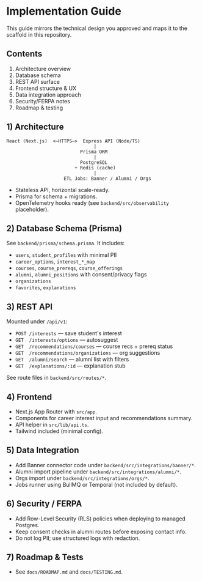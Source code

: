 
# Implementation Guide

This guide mirrors the technical design you approved and maps it to the scaffold in this repository.

## Contents
1. Architecture overview
2. Database schema
3. REST API surface
4. Frontend structure & UX
5. Data integration approach
6. Security/FERPA notes
7. Roadmap & testing

## 1) Architecture

```
React (Next.js)  <—HTTPS—>  Express API (Node/TS)
                                |
                           Prisma ORM
                                |
                           PostgreSQL
                         + Redis (cache)
                                |
                     ETL Jobs: Banner / Alumni / Orgs
```

- Stateless API, horizontal scale-ready.
- Prisma for schema + migrations.
- OpenTelemetry hooks ready (see `backend/src/observability` placeholder).

## 2) Database Schema (Prisma)

See `backend/prisma/schema.prisma`. It includes:
- `users`, `student_profiles` with minimal PII
- `career_options`, `interest_*_map`
- `courses`, `course_prereqs`, `course_offerings`
- `alumni`, `alumni_positions` with consent/privacy flags
- `organizations`
- `favorites`, `explanations`

## 3) REST API

Mounted under `/api/v1`:
- `POST /interests` — save student's interest
- `GET  /interests/options` — autosuggest
- `GET  /recommendations/courses` — course recs + prereq status
- `GET  /recommendations/organizations` — org suggestions
- `GET  /alumni/search` — alumni list with filters
- `GET  /explanations/:id` — explanation stub

See route files in `backend/src/routes/*`.

## 4) Frontend

- Next.js App Router with `src/app`.
- Components for career interest input and recommendations summary.
- API helper in `src/lib/api.ts`.
- Tailwind included (minimal config).

## 5) Data Integration

- Add Banner connector code under `backend/src/integrations/banner/*`.
- Alumni import pipeline under `backend/src/integrations/alumni/*`.
- Orgs import under `backend/src/integrations/orgs/*`.
- Jobs runner using BullMQ or Temporal (not included by default).

## 6) Security / FERPA

- Add Row-Level Security (RLS) policies when deploying to managed Postgres.
- Keep consent checks in alumni routes before exposing contact info.
- Do not log PII; use structured logs with redaction.

## 7) Roadmap & Tests

- See `docs/ROADMAP.md` and `docs/TESTING.md`.
